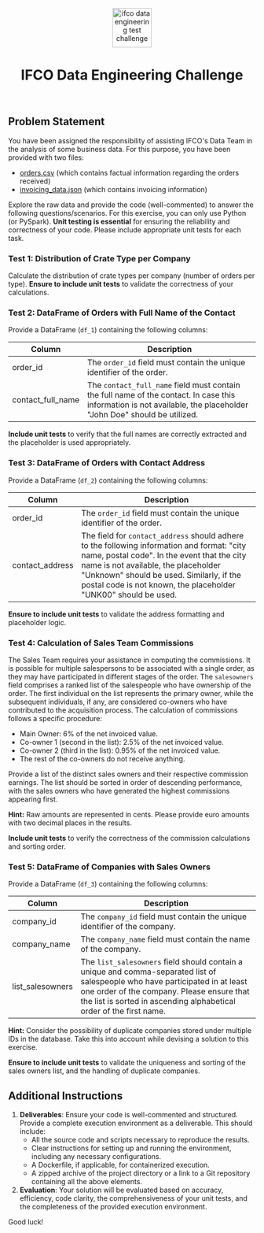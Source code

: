 <br />
<br />

<p align="center">
  <img src=".images/video-call.png" alt="ifco data engineering test challenge" width="80" height="80">
</p>


<h1 align="center">
  <b>
    IFCO Data Engineering Challenge
  </b>
</h1>

<br />


## Problem Statement

You have been assigned the responsibility of assisting IFCO's Data Team in the analysis of some business data. For this purpose, you have been provided with two files:

* [orders.csv](resources/orders.csv) (which contains factual information regarding the orders received)
* [invoicing_data.json](resources/invoicing_data.json) (which contains invoicing information)

Explore the raw data and provide the code (well-commented) to answer the following questions/scenarios. For this exercise, you can only use Python (or PySpark). **Unit testing is essential** for ensuring the reliability and correctness of your code. Please include appropriate unit tests for each task.

### Test 1: Distribution of Crate Type per Company

Calculate the distribution of crate types per company (number of orders per type). **Ensure to include unit tests** to validate the correctness of your calculations.

### Test 2: DataFrame of Orders with Full Name of the Contact

Provide a DataFrame (`df_1`) containing the following columns:

| Column            | Description                                                                                                                                                                |
|-------------------|----------------------------------------------------------------------------------------------------------------------------------------------------------------------------|
| order_id          | The `order_id` field must contain the unique identifier of the order.                                                                                                       |
| contact_full_name | The `contact_full_name` field must contain the full name of the contact. In case this information is not available, the placeholder "John Doe" should be utilized. |

**Include unit tests** to verify that the full names are correctly extracted and the placeholder is used appropriately.

### Test 3: DataFrame of Orders with Contact Address

Provide a DataFrame (`df_2`) containing the following columns:

| Column          | Description                                                                                                                                                                                                                                                                                    |
|-----------------|------------------------------------------------------------------------------------------------------------------------------------------------------------------------------------------------------------------------------------------------------------------------------------------------|
| order_id        | The `order_id` field must contain the unique identifier of the order.                                                                                                                                                                                                                            |
| contact_address | The field for `contact_address` should adhere to the following information and format: "city name, postal code". In the event that the city name is not available, the placeholder "Unknown" should be used. Similarly, if the postal code is not known, the placeholder "UNK00" should be used. |

**Ensure to include unit tests** to validate the address formatting and placeholder logic.

### Test 4: Calculation of Sales Team Commissions

The Sales Team requires your assistance in computing the commissions. It is possible for multiple salespersons to be associated with a single order, as they may have participated in different stages of the order. The `salesowners` field comprises a ranked list of the salespeople who have ownership of the order. The first individual on the list represents the primary owner, while the subsequent individuals, if any, are considered co-owners who have contributed to the acquisition process. The calculation of commissions follows a specific procedure:

- Main Owner: 6% of the net invoiced value.
- Co-owner 1 (second in the list): 2.5% of the net invoiced value.
- Co-owner 2 (third in the list): 0.95% of the net invoiced value.
- The rest of the co-owners do not receive anything.

Provide a list of the distinct sales owners and their respective commission earnings. The list should be sorted in order of descending performance, with the sales owners who have generated the highest commissions appearing first.

**Hint:** Raw amounts are represented in cents. Please provide euro amounts with two decimal places in the results.

**Include unit tests** to verify the correctness of the commission calculations and sorting order.

### Test 5: DataFrame of Companies with Sales Owners

Provide a DataFrame (`df_3`) containing the following columns:

| Column           | Description                                                                                                                                                                                                                                       |
|------------------|---------------------------------------------------------------------------------------------------------------------------------------------------------------------------------------------------------------------------------------------------|
| company_id       | The `company_id` field must contain the unique identifier of the company.                                                                                                                                                                         |
| company_name     | The `company_name` field must contain the name of the company.                                                                                                                                                                                    |
| list_salesowners | The `list_salesowners` field should contain a unique and comma-separated list of salespeople who have participated in at least one order of the company. Please ensure that the list is sorted in ascending alphabetical order of the first name. |

**Hint:** Consider the possibility of duplicate companies stored under multiple IDs in the database. Take this into account while devising a solution to this exercise.

**Ensure to include unit tests** to validate the uniqueness and sorting of the sales owners list, and the handling of duplicate companies.

## Additional Instructions

1. **Deliverables**: Ensure your code is well-commented and structured. Provide a complete execution environment as a deliverable. This should include:
   - All the source code and scripts necessary to reproduce the results.
   - Clear instructions for setting up and running the environment, including any necessary configurations.
   - A Dockerfile, if applicable, for containerized execution.
   - A zipped archive of the project directory or a link to a Git repository containing all the above elements.
2. **Evaluation**: Your solution will be evaluated based on accuracy, efficiency, code clarity, the comprehensiveness of your unit tests, and the completeness of the provided execution environment.

Good luck!
